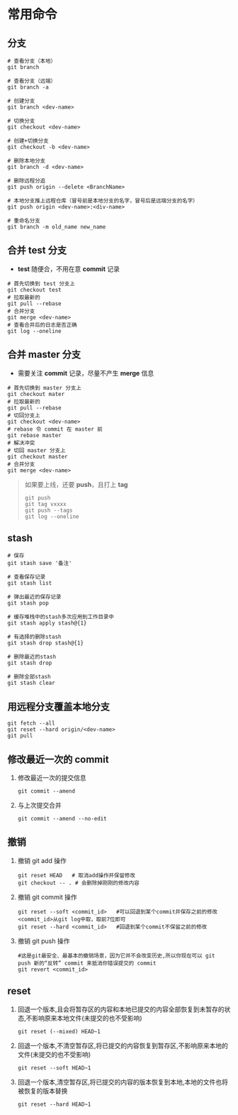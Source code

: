 # 常用命令

## 分支

```shell
# 查看分支（本地）
git branch

# 查看分支（远端）
git branch -a

# 创建分支
git branch <dev-name>

# 切换分支
git checkout <dev-name>

# 创建+切换分支
git checkout -b <dev-name>

# 删除本地分支
git branch -d <dev-name>

# 删除远程分追
git push origin --delete <BranchName>

# 本地分支推上远程仓库（冒号前是本地分支的名字，冒号后是远端分支的名字）
git push origin <dev-name>:<div-name>

# 重命名分支
git branch -m old_name new_name
```

## 合并 test 分支

- **test** 随便合，不用在意 **commit** 记录

```shell
# 首先切换到 test 分支上
git checkout test
# 拉取最新的
git pull --rebase
# 合并分支
git merge <dev-name>
# 查看合并后的日志是否正确
git log --oneline
```

## 合并 master 分支

- 需要关注 **commit** 记录，尽量不产生 **merge** 信息

```shell
# 首先切换到 master 分支上
git checkout mater
# 拉取最新的
git pull --rebase
# 切回分支上
git checkout <dev-name>
# rebase 令 commit 在 master 前
git rebase master
# 解决冲突
# 切回 master 分支上
git checkout master
# 合并分支
git merge <dev-name>
```

> 如果要上线，还要 **push**，且打上 **tag**
>
> ```shell
> git push
> git tag vxxxx
> git push --tags
> git log --oneline
> ```

## stash

```shell
# 保存
git stash save '备注'

# 查看保存记录
git stash list

# 弹出最近的保存记录
git stash pop

# 缓存堆栈中的stash多次应用到工作目录中
git stash apply stash@{1}

# 有选择的删除stash
git stash drop stash@{1}

# 删除最近的stash
git stash drop

# 删除全部stash
git stash clear
```

## 用远程分支覆盖本地分支

```shell
git fetch --all
git reset --hard origin/<dev-name>
git pull
```

## 修改最近一次的 commit

1. 修改最近一次的提交信息

   ```shell
   git commit --amend
   ```

2. 与上次提交合并

   ```shell
   git commit --amend --no-edit
   ```

## 撤销

1. 撤销 git add 操作

   ```shell
   git reset HEAD   # 取消add操作并保留修改
   git checkout -- . # 会删除掉刚刚的修改内容
   ```

2. 撤销 git commit 操作

   ```shell
   git reset --soft <commit_id>   #可以回退到某个commit并保存之前的修改  <commit_id>从git log中取，取前7位即可    
   git reset --hard <commit_id>   #回退到某个commit不保留之前的修改
   ```

3. 撤销 git push 操作

   ```shell
   #这是git最安全、最基本的撤销场景，因为它并不会改变历史,所以你现在可以 git push 新的“反转” commit 来抵消你错误提交的 commit
   git revert <commit_id>
   ```

## reset

1. 回退一个版本,且会将暂存区的内容和本地已提交的内容全部恢复到未暂存的状态,不影响原来本地文件(未提交的也不受影响)

   ```shell
   git reset (--mixed) HEAD~1 
   ```

2. 回退一个版本,不清空暂存区,将已提交的内容恢复到暂存区,不影响原来本地的文件(未提交的也不受影响)

   ```shell
   git reset --soft HEAD~1
   ```

3. 回退一个版本,清空暂存区,将已提交的内容的版本恢复到本地,本地的文件也将被恢复的版本替换

   ```shell
   git reset --hard HEAD~1
   ```

   

